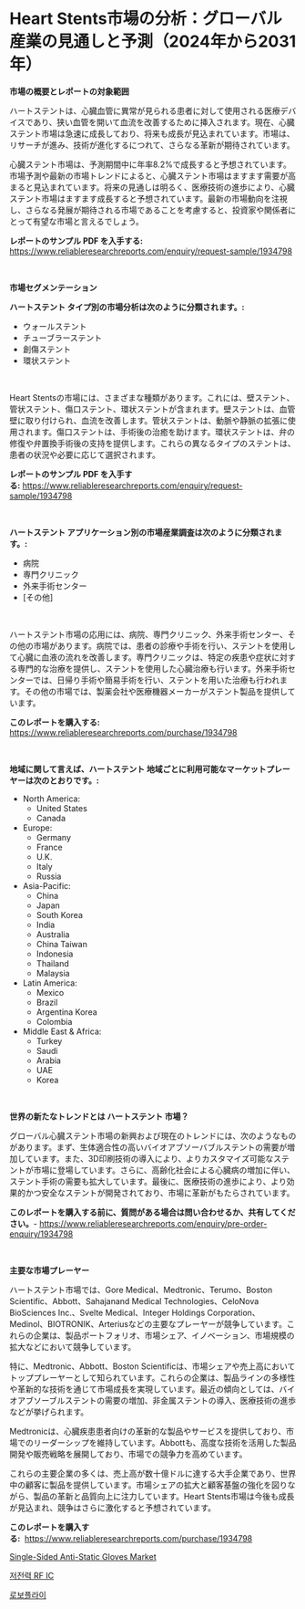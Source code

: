 <p><h1>Heart Stents市場の分析：グローバル産業の見通しと予測（2024年から2031年）</h1></p><p><strong>市場の概要とレポートの対象範囲</strong></p>
<p><p>ハートステントは、心臓血管に異常が見られる患者に対して使用される医療デバイスであり、狭い血管を開いて血流を改善するために挿入されます。現在、心臓ステント市場は急速に成長しており、将来も成長が見込まれています。市場は、リサーチが進み、技術が進化するにつれて、さらなる革新が期待されています。</p><p>心臓ステント市場は、予測期間中に年率8.2%で成長すると予想されています。市場予測や最新の市場トレンドによると、心臓ステント市場はますます需要が高まると見込まれています。将来の見通しは明るく、医療技術の進歩により、心臓ステント市場はますます成長すると予想されています。最新の市場動向を注視し、さらなる発展が期待される市場であることを考慮すると、投資家や関係者にとって有望な市場と言えるでしょう。</p></p>
<p><strong>レポートのサンプル PDF を入手する:</strong> <a href="https://www.reliableresearchreports.com/enquiry/request-sample/1934798">https://www.reliableresearchreports.com/enquiry/request-sample/1934798</a></p>
<p>&nbsp;</p>
<p><strong>市場セグメンテーション</strong></p>
<p><strong>ハートステント タイプ別の市場分析は次のように分類されます。:</strong></p>
<p><ul><li>ウォールステント</li><li>チューブラーステント</li><li>創傷ステント</li><li>環状ステント</li></ul></p>
<p>&nbsp;</p>
<p><p>Heart Stentsの市場には、さまざまな種類があります。これには、壁ステント、管状ステント、傷口ステント、環状ステントが含まれます。壁ステントは、血管壁に取り付けられ、血流を改善します。管状ステントは、動脈や静脈の拡張に使用されます。傷口ステントは、手術後の治癒を助けます。環状ステントは、弁の修復や弁置換手術後の支持を提供します。これらの異なるタイプのステントは、患者の状況や必要に応じて選択されます。</p></p>
<p><strong>レポートのサンプル PDF を入手する:</strong>&nbsp;<a href="https://www.reliableresearchreports.com/enquiry/request-sample/1934798">https://www.reliableresearchreports.com/enquiry/request-sample/1934798</a></p>
<p>&nbsp;</p>
<p><strong> ハートステント アプリケーション別の市場産業調査は次のように分類されます。:</strong></p>
<p><ul><li>病院</li><li>専門クリニック</li><li>外来手術センター</li><li>[その他]</li></ul></p>
<p>&nbsp;</p>
<p><p>ハートステント市場の応用には、病院、専門クリニック、外来手術センター、その他の市場があります。病院では、患者の診療や手術を行い、ステントを使用して心臓に血液の流れを改善します。専門クリニックは、特定の疾患や症状に対する専門的な治療を提供し、ステントを使用した心臓治療も行います。外来手術センターでは、日帰り手術や簡易手術を行い、ステントを用いた治療も行われます。その他の市場では、製薬会社や医療機器メーカーがステント製品を提供しています。</p></p>
<p><strong>このレポートを購入する:</strong>&nbsp; <a href="https://www.reliableresearchreports.com/purchase/1934798">https://www.reliableresearchreports.com/purchase/1934798</a></p>
<p>&nbsp;</p>
<p><strong>地域に関して言えば、ハートステント 地域ごとに利用可能なマーケットプレーヤーは次のとおりです。:</strong></p>
<p><ul>
    <li>
        North America:
        <ul>
            <li>United States</li>
            <li>Canada</li>
        </ul>
    </li>
    <li>
        Europe:
        <ul>
            <li>Germany</li>
            <li>France</li>
            <li>U.K.</li>
            <li>Italy</li>
            <li>Russia</li>
        </ul>
    </li>
    <li>
        Asia-Pacific:
        <ul>
            <li>China</li>
            <li>Japan</li>
            <li>South Korea</li>
            <li>India</li>
            <li>Australia</li>
            <li>China Taiwan</li>
            <li>Indonesia</li>
            <li>Thailand</li>
            <li>Malaysia</li>
        </ul>
    </li>
    <li>
        Latin America:
        <ul>
            <li>Mexico</li>
            <li>Brazil</li>
            <li>Argentina Korea</li>
            <li>Colombia</li>
        </ul>
    </li>
    <li>
        Middle East & Africa:
        <ul>
            <li>Turkey</li>
            <li>Saudi</li>
            <li>Arabia</li>
            <li>UAE</li>
            <li>Korea</li>
        </ul>
    </li>
    </ul></p>
<p>&nbsp;</p>
<p><strong>世界の新たなトレンドとは ハートステント 市場？</strong></p>
<p><p>グローバル心臓ステント市場の新興および現在のトレンドには、次のようなものがあります。まず、生体適合性の高いバイオアブソーバブルステントの需要が増加しています。また、3D印刷技術の導入により、よりカスタマイズ可能なステントが市場に登場しています。さらに、高齢化社会による心臓病の増加に伴い、ステント手術の需要も拡大しています。最後に、医療技術の進歩により、より効果的かつ安全なステントが開発されており、市場に革新がもたらされています。</p></p>
<p><strong>このレポートを購入する前に、質問がある場合は問い合わせるか、共有してください。</strong>- <a href="https://www.reliableresearchreports.com/enquiry/pre-order-enquiry/1934798">https://www.reliableresearchreports.com/enquiry/pre-order-enquiry/1934798</a></p>
<p>&nbsp;</p>
<p><strong>主要な市場プレーヤー</strong></p>
<p><p>ハートステント市場では、Gore Medical、Medtronic、Terumo、Boston Scientific、Abbott、Sahajanand Medical Technologies、CeloNova BioSciences Inc.、Svelte Medical、Integer Holdings Corporation、Medinol、BIOTRONIK、Arteriusなどの主要なプレーヤーが競争しています。これらの企業は、製品ポートフォリオ、市場シェア、イノベーション、市場規模の拡大などにおいて競争しています。</p><p>特に、Medtronic、Abbott、Boston Scientificは、市場シェアや売上高においてトッププレーヤーとして知られています。これらの企業は、製品ラインの多様性や革新的な技術を通じて市場成長を実現しています。最近の傾向としては、バイオアブソーブルステントの需要の増加、非金属ステントの導入、医療技術の進歩などが挙げられます。</p><p>Medtronicは、心臓疾患患者向けの革新的な製品やサービスを提供しており、市場でのリーダーシップを維持しています。Abbottも、高度な技術を活用した製品開発や販売戦略を展開しており、市場での競争力を高めています。</p><p>これらの主要企業の多くは、売上高が数十億ドルに達する大手企業であり、世界中の顧客に製品を提供しています。市場シェアの拡大と顧客基盤の強化を図りながら、製品の革新と品質向上に注力しています。Heart Stents市場は今後も成長が見込まれ、競争はさらに激化すると予想されています。</p></p>
<p><strong>このレポートを購入する:</strong>&nbsp;&nbsp;<a href="https://www.reliableresearchreports.com/purchase/1934798">https://www.reliableresearchreports.com/purchase/1934798</a></p>
<p><p><a href="https://github.com/Sinjinluong3e0awx2m195k76/Market-Research-Report-List-1/blob/main/single-sided-anti-static-gloves-market.md">Single-Sided Anti-Static Gloves Market</a></p><p><a href="https://github.com/LanceOlsotn8978/Market-Research-Report-List-1/blob/main/80622076158.md">저전력 RF IC</a></p><p><a href="https://github.com/lzrvbyqzftro57/Market-Research-Report-List-1/blob/main/61298806159.md">로보플라이</a></p></p>